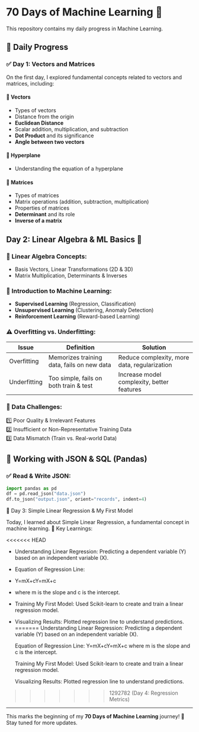 # 70 Days of Machine Learning 🚀  
This repository contains my daily progress in Machine Learning.  

## 📅 Daily Progress  

### ✅ Day 1: Vectors and Matrices  
On the first day, I explored fundamental concepts related to vectors and matrices, including:  

#### 🔹 **Vectors**  
- Types of vectors  
- Distance from the origin  
- **Euclidean Distance**  
- Scalar addition, multiplication, and subtraction  
- **Dot Product** and its significance  
- **Angle between two vectors**  

#### 🔹 **Hyperplane**  
- Understanding the equation of a hyperplane  

#### 🔹 **Matrices**  
- Types of matrices  
- Matrix operations (addition, subtraction, multiplication)  
- Properties of matrices  
- **Determinant** and its role  
- **Inverse of a matrix**


## Day 2: Linear Algebra & ML Basics 🚀  

### 🔢 Linear Algebra Concepts:  
- Basis Vectors, Linear Transformations (2D & 3D)  
- Matrix Multiplication, Determinants & Inverses  

### 🤖 Introduction to Machine Learning:  
- **Supervised Learning** (Regression, Classification)  
- **Unsupervised Learning** (Clustering, Anomaly Detection)  
- **Reinforcement Learning** (Reward-based Learning)  

### ⚠️ Overfitting vs. Underfitting:  
| Issue         | Definition | Solution |
|--------------|-----------|----------|
| Overfitting  | Memorizes training data, fails on new data | Reduce complexity, more data, regularization |
| Underfitting | Too simple, fails on both train & test | Increase model complexity, better features |

### 🔄 Data Challenges:  
1️⃣ Poor Quality & Irrelevant Features  
2️⃣ Insufficient or Non-Representative Training Data  
3️⃣ Data Mismatch (Train vs. Real-world Data)  

## 📂 Working with JSON & SQL (Pandas)  

### ✅ Read & Write JSON:  
```python
import pandas as pd  
df = pd.read_json("data.json")  
df.to_json("output.json", orient="records", indent=4)
```
📅 Day 3: Simple Linear Regression & My First Model

Today, I learned about Simple Linear Regression, a fundamental concept in machine learning.
📌 Key Learnings:

<<<<<<< HEAD
 -  Understanding Linear Regression: Predicting a dependent variable (Y) based on an independent variable (X).

 - Equation of Regression Line:
 -   Y=mX+cY=mX+c
 -  where m is the slope and c is the intercept.

 - Training My First Model: Used Scikit-learn to create and train a linear regression model.

 -  Visualizing Results: Plotted regression line to understand predictions.
=======
    Understanding Linear Regression: Predicting a dependent variable (Y) based on an independent variable (X).

    Equation of Regression Line:
    Y=mX+cY=mX+c
    where m is the slope and c is the intercept.

    Training My First Model: Used Scikit-learn to create and train a linear regression model.

    Visualizing Results: Plotted regression line to understand predictions.
>>>>>>> 1292782 (Day 4: Regression Metrics)

---

This marks the beginning of my **70 Days of Machine Learning** journey! 🚀 Stay tuned for more updates.  
